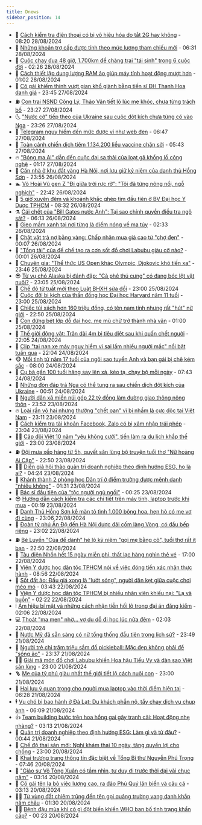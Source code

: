 ```yaml
---
title: Dnews
sidebar_position: 14
---
```


<!-- dantri-dnews:START -->
- 🤠 [Cách kiểm tra điện thoại có bị vô hiệu hóa do tắt 2G hay không](https://dantri.com.vn/suc-manh-so/cach-kiem-tra-dien-thoai-co-bi-vo-hieu-hoa-do-tat-2g-hay-khong-20240828151333869.htm) - 08:20 28/08/2024
- 🌈 [Những khoản trợ cấp được tính theo mức lương tham chiếu mới](https://dantri.com.vn/an-sinh/nhung-khoan-tro-cap-duoc-tinh-theo-muc-luong-tham-chieu-moi-20240826111247004.htm) - 06:31 28/08/2024
- 🐎 [Cuộc chạy đua 48 giờ, 1.700km để chàng trai &quot;tái sinh&quot; trong 6 cuộc đời](https://dantri.com.vn/suc-khoe/cuoc-chay-dua-48-gio-1700km-de-chang-trai-tai-sinh-trong-6-cuoc-doi-20240827154531548.htm) - 02:26 28/08/2024
- 👹 [Cách thiết lập dung lượng RAM ảo giúp máy tính hoạt động mượt hơn](https://dantri.com.vn/suc-manh-so/cach-thiet-lap-dung-luong-ram-ao-giup-may-tinh-hoat-dong-muot-hon-20240828002516784.htm) - 01:02 28/08/2024
- 🫶 [Cô gái khiếm thính vượt gian khổ giành bằng tiến sĩ ĐH Thanh Hoa danh giá](https://dantri.com.vn/giao-duc/co-gai-khiem-thinh-vuot-gian-kho-gianh-bang-tien-si-dh-thanh-hoa-danh-gia-20240826234736031.htm) - 23:45 27/08/2024
- ⛽️ [Con trai NSND Công Lý, Thảo Vân tiết lộ lúc mẹ khóc, chưa từng trách bố](https://dantri.com.vn/giai-tri/con-trai-nsnd-cong-ly-thao-van-tiet-lo-luc-me-khoc-chua-tung-trach-bo-20240827200614682.htm) - 23:27 27/08/2024
- 🌜 [&quot;Nước cờ&quot; tiếp theo của Ukraine sau cuộc đột kích chưa từng có vào Nga](https://dantri.com.vn/the-gioi/nuoc-co-tiep-theo-cua-ukraine-sau-cuoc-dot-kich-chua-tung-co-vao-nga-20240821201450594.htm) - 23:26 27/08/2024
- 💪 [Telegram nguy hiểm đến mức được ví như web đen](https://dantri.com.vn/suc-manh-so/telegram-nguy-hiem-den-muc-duoc-vi-nhu-web-den-20240826221639075.htm) - 06:47 27/08/2024
- 🎊 [Toàn cảnh chiến dịch tiêm 1.134.200 liều vaccine chặn sởi](https://dantri.com.vn/suc-khoe/toan-canh-chien-dich-tiem-1134200-lieu-vaccine-chan-soi-20240827123548918.htm) - 05:43 27/08/2024
- 🔥 [&quot;Bóng ma AI&quot; dẫn đến cuộc đại sa thải của loạt gã khổng lồ công nghệ](https://dantri.com.vn/kinh-doanh/bong-ma-ai-dan-den-cuoc-dai-sa-thai-cua-loat-ga-khong-lo-cong-nghe-20240815122401162.htm) - 01:17 27/08/2024
- 👀 [Căn nhà ở khu đất vàng Hà Nội, nơi lưu giữ kỷ niệm của danh thủ Hồng Sơn](https://dantri.com.vn/doi-song/can-nha-o-khu-dat-vang-ha-noi-noi-luu-giu-ky-niem-cua-danh-thu-hong-son-20240825164426151.htm) - 23:55 26/08/2024
- 🏊 [Võ Hoài Vũ gen Z &quot;Đi giữa trời rực rỡ&quot;: &quot;Tôi đã từng nông nổi, ngỗ nghịch&quot;](https://dantri.com.vn/giai-tri/vo-hoai-vu-gen-z-di-giua-troi-ruc-ro-toi-da-tung-nong-noi-ngo-nghich-20240826155106612.htm) - 22:42 26/08/2024
- 🥸 [5 giờ xuyên đêm và khoảnh khắc ghép tim đầu tiên ở BV Đại học Y Dược TPHCM](https://dantri.com.vn/suc-khoe/5-gio-xuyen-dem-va-khoanh-khac-ghep-tim-dau-tien-o-bv-dai-hoc-y-duoc-tphcm-20240826152246706.htm) - 08:32 26/08/2024
- ⚗️ [Cái chết của &quot;Bill Gates nước Anh&quot;: Tại sao chính quyền điều tra ngộ sát?](https://dantri.com.vn/suc-manh-so/cai-chet-cua-bill-gates-nuoc-anh-tai-sao-chinh-quyen-dieu-tra-ngo-sat-20240826095957098.htm) - 06:13 26/08/2024
- 🐲 [Gieo mầm xanh tại nơi từng là điểm nóng về ma túy](https://dantri.com.vn/khoa-hoc-cong-nghe/gieo-mam-xanh-tai-noi-tung-la-diem-nong-ve-ma-tuy-20240824173956559.htm) - 02:33 26/08/2024
- 🌁 [Chật vật trả nợ bằng vàng: Chấp nhận mua giá cao từ &quot;chợ đen&quot;](https://dantri.com.vn/kinh-doanh/chat-vat-tra-no-bang-vang-chap-nhan-mua-gia-cao-tu-cho-den-20240823145730276.htm) - 00:07 26/08/2024
- 🧐 [&quot;Tổng tài&quot; của đế chế tạo ra cơn sốt đồ chơi Labubu giàu cỡ nào?](https://dantri.com.vn/kinh-doanh/tong-tai-cua-de-che-tao-ra-con-sot-do-choi-labubu-giau-co-nao-20240820234343688.htm) - 00:01 26/08/2024
- 👹 [Chuyên gia: &quot;Thể thức US Open khác Olympic, Djokovic khó tiến xa&quot;](https://dantri.com.vn/the-thao/chuyen-gia-the-thuc-us-open-khac-olympic-djokovic-kho-tien-xa-20240826002514136.htm) - 23:46 25/08/2024
- 😎 [Từ vụ chó Alaska bị đánh đập: &quot;Cà phê thú cưng&quot; có đang bóc lột vật nuôi?](https://dantri.com.vn/doi-song/tu-vu-cho-alaska-bi-danh-dap-ca-phe-thu-cung-co-dang-boc-lot-vat-nuoi-20240824071922042.htm) - 23:05 25/08/2024
- 🤭 [Chế độ tử tuất mới theo Luật BHXH sửa đổi](https://dantri.com.vn/an-sinh/che-do-tu-tuat-moi-theo-luat-bhxh-sua-doi-20240822152655033.htm) - 23:00 25/08/2024
- 🦣 [Cuộc đời bi kịch của thần đồng học Đại học Harvard năm 11 tuổi](https://dantri.com.vn/giao-duc/cuoc-doi-bi-kich-cua-than-dong-hoc-dai-hoc-harvard-nam-11-tuoi-20240817172711534.htm) - 23:00 25/08/2024
- 🙉 [Chiếc túi xách hơn 160 triệu đồng, có tên nam tính nhưng rất &quot;hút&quot; nữ giới](https://dantri.com.vn/giai-tri/chiec-tui-xach-hon-160-trieu-dong-co-ten-nam-tinh-nhung-rat-hut-nu-gioi-20240726092704735.htm) - 22:50 25/08/2024
- 🗽 [Con đứng bét lớp đỗ đại học, mẹ mù chữ trở thành nhà văn](https://dantri.com.vn/giao-duc/con-dung-bet-lop-do-dai-hoc-me-mu-chu-tro-thanh-nha-van-20240824154727031.htm) - 01:00 25/08/2024
- 🐻 [Thế giới động vật: Trăn dài 4m bị tiêu diệt sau khi quấn chết người](https://dantri.com.vn/khoa-hoc-cong-nghe/the-gioi-dong-vat-tran-dai-4m-bi-tieu-diet-sau-khi-quan-chet-nguoi-20240825031207031.htm) - 22:05 24/08/2024
- 🫣 [Clip &quot;tai nạn xe máy nguy hiểm vì sai lầm nhiều người mắc&quot; nổi bật tuần qua](https://dantri.com.vn/suc-manh-so/clip-tai-nan-xe-may-nguy-hiem-vi-sai-lam-nhieu-nguoi-mac-noi-bat-tuan-qua-20240824224011205.htm) - 22:04 24/08/2024
- 🐵 [Mối tình từ năm 17 tuổi của ngôi sao tuyển Anh và bạn gái bị chê kém sắc](https://dantri.com.vn/giai-tri/moi-tinh-tu-nam-17-tuoi-cua-ngoi-sao-tuyen-anh-va-ban-gai-bi-che-kem-sac-20240802102454024.htm) - 08:00 24/08/2024
- 🥷 [Cụ bà gần 100 tuổi hăng say lên xà, kéo tạ, chạy bộ mỗi ngày](https://dantri.com.vn/an-sinh/cu-ba-gan-100-tuoi-hang-say-len-xa-keo-ta-chay-bo-moi-ngay-20240824125153213.htm) - 07:43 24/08/2024
- 🐻 [Những đòn đáp trả Nga có thể tung ra sau chiến dịch đột kích của Ukraine](https://dantri.com.vn/the-gioi/nhung-don-dap-tra-nga-co-the-tung-ra-sau-chien-dich-dot-kich-cua-ukraine-20240823080210792.htm) - 00:51 24/08/2024
- 🥸 [Người dân xã miền núi góp 22 tỷ đồng làm đường giao thông nông thôn](https://dantri.com.vn/xa-hoi/nguoi-dan-xa-mien-nui-gop-22-ty-dong-lam-duong-giao-thong-nong-thon-20240823152359330.htm) - 23:52 23/08/2024
- 🔥 [Loài rắn vô hại nhưng thường &quot;chết oan&quot; vì bị nhầm là cực độc tại Việt Nam](https://dantri.com.vn/khoa-hoc-cong-nghe/loai-ran-vo-hai-nhung-thuong-chet-oan-vi-bi-nham-la-cuc-doc-tai-viet-nam-20240824021104945.htm) - 23:11 23/08/2024
- 🥰 [Cách kiểm tra tài khoản Facebook, Zalo có bị xâm nhập trái phép](https://dantri.com.vn/suc-manh-so/cach-kiem-tra-tai-khoan-facebook-zalo-co-bi-xam-nhap-trai-phep-20240823222953988.htm) - 23:04 23/08/2024
- 👨‍🏫 [Cặp đôi Việt 10 năm &quot;yêu không cưới&quot;, tiền làm ra du lịch khắp thế giới](https://dantri.com.vn/du-lich/cap-doi-viet-10-nam-yeu-khong-cuoi-tien-lam-ra-du-lich-khap-the-gioi-20240823040757931.htm) - 23:00 23/08/2024
- ⛽️ [Đội mưa xếp hàng từ 5h, quyết săn lùng bộ truyện tuổi thơ &quot;Nữ hoàng Ai Cập&quot;](https://dantri.com.vn/giai-tri/doi-mua-xep-hang-tu-5h-quyet-san-lung-bo-truyen-tuoi-tho-nu-hoang-ai-cap-20240823173628711.htm) - 22:50 23/08/2024
- 🧑‍💻 [Diễn giả hội thảo quản trị doanh nghiệp theo định hướng ESG, họ là ai?](https://dantri.com.vn/kinh-doanh/dien-gia-hoi-thao-quan-tri-doanh-nghiep-theo-dinh-huong-esg-ho-la-ai-20240823092304975.htm) - 04:24 23/08/2024
- 💪 [Khánh thành 2 phòng học Dân trí ở điểm trường được mệnh danh &quot;nhiều không&quot;](https://dantri.com.vn/tam-long-nhan-ai/khanh-thanh-2-phong-hoc-dan-tri-o-diem-truong-duoc-menh-danh-nhieu-khong-20240823030138994.htm) - 01:31 23/08/2024
- 🔭 [Bác sĩ đầu tiên của &quot;tộc người ngủ ngồi&quot;](https://dantri.com.vn/an-sinh/bac-si-dau-tien-cua-toc-nguoi-ngu-ngoi-20240810132148361.htm) - 00:25 23/08/2024
- 😎 [Hướng dẫn cách kiểm tra các chi tiết trên máy tính, laptop trước khi mua](https://dantri.com.vn/suc-manh-so/huong-dan-cach-kiem-tra-cac-chi-tiet-tren-may-tinh-laptop-truoc-khi-mua-20240823000428694.htm) - 00:19 23/08/2024
- 🦩 [Danh Thủ Hồng Sơn kể màn tỏ tình 1.000 bông hoa, hẹn hò có mẹ vợ đi cùng](https://dantri.com.vn/doi-song/danh-thu-hong-son-ke-man-to-tinh-1000-bong-hoa-hen-ho-co-me-vo-di-cung-20240822182103870.htm) - 23:06 22/08/2024
- 🐻 [Đoàn tỷ phú Ấn Độ đến Hà Nội được đãi cốm làng Vòng, có đầu bếp riêng](https://dantri.com.vn/du-lich/doan-ty-phu-an-do-den-ha-noi-duoc-dai-com-lang-vong-co-dau-bep-rieng-20240822193331010.htm) - 23:02 22/08/2024
- ⛽️ [Bé Luyến &quot;Của để dành&quot; hé lộ kỷ niệm &quot;gọi mẹ bằng cô&quot;, tuổi thơ rất ít bạn](https://dantri.com.vn/giai-tri/be-luyen-cua-de-danh-he-lo-ky-niem-goi-me-bang-co-tuoi-tho-rat-it-ban-20240822073327491.htm) - 22:50 22/08/2024
- 📝 [Tàu điện Nhổn hết 15 ngày miễn phí, thất lạc hàng nghìn thẻ vé](https://dantri.com.vn/xa-hoi/tau-dien-nhon-het-15-ngay-mien-phi-that-lac-hang-nghin-the-ve-20240822222749256.htm) - 17:00 22/08/2024
- 💯 [Viện Y dược học dân tộc TPHCM nói về việc đóng tiền xác nhận thực hành](https://dantri.com.vn/suc-khoe/vien-y-duoc-hoc-dan-toc-tphcm-noi-ve-viec-dong-tien-xac-nhan-thuc-hanh-20240822152904258.htm) - 08:56 22/08/2024
- 🤠 [Sốt đất ảo: Đấu giá xong là &quot;lướt sóng&quot;, người dân kẹt giữa cuộc chơi méo mó](https://dantri.com.vn/bat-dong-san/sot-dat-ao-dau-gia-xong-la-luot-song-nguoi-dan-ket-giua-cuoc-choi-meo-mo-20240822092334136.htm) - 03:43 22/08/2024
- 🧐 [Viện Y dược học dân tộc TPHCM bị nhiều nhân viên khiếu nại: &quot;Lạ và buồn&quot;](https://dantri.com.vn/suc-khoe/vien-y-duoc-hoc-dan-toc-tphcm-bi-nhieu-nhan-vien-khieu-nai-la-va-buon-20240821125050479.htm) - 02:22 22/08/2024
- 🕯 [Ám hiệu bí mật và những cách nhận tiền hối lộ trong đại án đăng kiểm](https://dantri.com.vn/phap-luat/am-hieu-bi-mat-va-nhung-cach-nhan-tien-hoi-lo-trong-dai-an-dang-kiem-20240821164149442.htm) - 02:06 22/08/2024
- 💻 [Thoát &quot;ma men&quot; nhờ… vợ dụ dỗ đi học lúc nửa đêm](https://dantri.com.vn/an-sinh/thoat-ma-men-nho-vo-du-do-di-hoc-luc-nua-dem-20240821183046769.htm) - 02:03 22/08/2024
- 🌋 [Nước Mỹ đã sẵn sàng có nữ tổng thống đầu tiên trong lịch sử?](https://dantri.com.vn/the-gioi/nuoc-my-da-san-sang-co-nu-tong-thong-dau-tien-trong-lich-su-20240821121558845.htm) - 23:49 21/08/2024
- 🤖 [Người trẻ chi trăm triệu sắm đồ pickleball: Mặc đẹp không phải để &quot;sống ảo&quot;](https://dantri.com.vn/doi-song/nguoi-tre-chi-tram-trieu-sam-do-pickleball-mac-dep-khong-phai-de-song-ao-20240820232427050.htm) - 23:37 21/08/2024
- 🧑‍💻 [Giải mã món đồ chơi Labubu khiến Hoa hậu Tiểu Vy và dàn sao Việt săn lùng](https://dantri.com.vn/giai-tri/giai-ma-mon-do-choi-labubu-khien-hoa-hau-tieu-vy-va-dan-sao-viet-san-lung-20240818131548975.htm) - 23:00 21/08/2024
- 🪜 [Mẹ của tỷ phú giàu nhất thế giới tiết lộ cách nuôi con](https://dantri.com.vn/giao-duc/me-cua-ty-phu-giau-nhat-the-gioi-tiet-lo-cach-nuoi-con-20240821151404039.htm) - 23:00 21/08/2024
- 🚀 [Hai lưu ý quan trọng cho người mua laptop vào thời điểm hiện tại](https://dantri.com.vn/suc-manh-so/hai-luu-y-quan-trong-cho-nguoi-mua-laptop-vao-thoi-diem-hien-tai-20240821110112544.htm) - 06:28 21/08/2024
- 🕴 [Vụ chó bị bạo hành ở Đà Lạt: Du khách phẫn nộ, tẩy chay dịch vụ chụp ảnh](https://dantri.com.vn/du-lich/vu-cho-bi-bao-hanh-o-da-lat-du-khach-phan-no-tay-chay-dich-vu-chup-anh-20240821130214527.htm) - 06:09 21/08/2024
- 👍 [Team building bước trên hoa hồng gai gây tranh cãi: Hoạt động nhẹ nhàng?](https://dantri.com.vn/lao-dong-viec-lam/team-building-buoc-tren-hoa-hong-gai-gay-tranh-cai-hoat-dong-nhe-nhang-20240821074900679.htm) - 03:13 21/08/2024
- 🥳 [Quản trị doanh nghiệp theo định hướng ESG: Làm gì và từ đâu?](https://dantri.com.vn/kinh-doanh/quan-tri-doanh-nghiep-theo-dinh-huong-esg-lam-gi-va-tu-dau-20240817091217301.htm) - 00:44 21/08/2024
- 🥳 [Chế độ thai sản mới: Nghỉ khám thai 10 ngày, tăng quyền lợi cho chồng](https://dantri.com.vn/an-sinh/che-do-thai-san-moi-nghi-kham-thai-10-ngay-tang-quyen-loi-cho-chong-20240820114915227.htm) - 23:00 20/08/2024
- 🦩 [Khai trương trang thông tin đặc biệt về Tổng Bí thư Nguyễn Phú Trọng](https://dantri.com.vn/xa-hoi/khai-truong-trang-thong-tin-dac-biet-ve-tong-bi-thu-nguyen-phu-trong-20240820114837782.htm) - 07:46 20/08/2024
- 🗽 [&quot;Giáo sư Võ Tòng Xuân có tầm nhìn, tư duy đi trước thời đại vài chục năm&quot;](https://dantri.com.vn/xa-hoi/giao-su-vo-tong-xuan-co-tam-nhin-tu-duy-di-truoc-thoi-dai-vai-chuc-nam-20240820085239089.htm) - 03:14 20/08/2024
- 🤖 [Cô gái tên lạ bỏ việc lương cao, ra đảo Phú Quý lặn biển và câu cá](https://dantri.com.vn/du-lich/co-gai-ten-la-bo-viec-luong-cao-ra-dao-phu-quy-lan-bien-va-cau-ca-20240819125025605.htm) - 03:13 20/08/2024
- 🧑‍🏫 [Từ vùng đất chiêm trũng đến tên gọi quảng trường vang danh khắp năm châu](https://dantri.com.vn/xa-hoi/tu-vung-dat-chiem-trung-den-ten-goi-quang-truong-vang-danh-khap-nam-chau-20240820001755498.htm) - 01:30 20/08/2024
- 👨‍🏫 [Bệnh đậu mùa khỉ có gì đột biến khiến WHO ban bố tình trạng khẩn cấp?](https://dantri.com.vn/suc-khoe/benh-dau-mua-khi-co-gi-dot-bien-khien-who-ban-bo-tinh-trang-khan-cap-20240819220428511.htm) - 00:23 20/08/2024<!-- dantri-dnews:END -->
